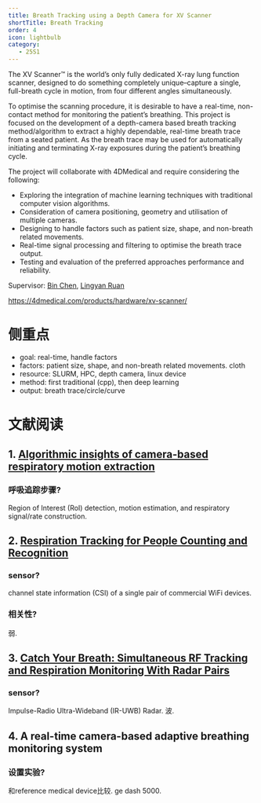 ```yaml
---
title: Breath Tracking using a Depth Camera for XV Scanner
shortTitle: Breath Tracking
order: 4
icon: lightbulb
category:
   - 25S1
---
```


The XV Scanner™ is the world’s only fully dedicated X-ray lung function scanner, designed to do something completely unique–capture a single, full-breath cycle in motion, from four different angles simultaneously.


To optimise the scanning procedure, it is desirable to have a real-time, non-contact method for monitoring the patient’s breathing. This project is focused on the development of a depth-camera based breath tracking method/algorithm to extract a highly dependable, real-time breath trace from a seated patient. As the breath trace may be used for automatically initiating and terminating X-ray exposures during the patient’s breathing cycle.


The project will collaborate with 4DMedical and require considering the following:

- Exploring the integration of machine learning techniques with traditional computer vision algorithms.
- Consideration of camera positioning, geometry and utilisation of multiple cameras.
- Designing to handle factors such as patient size, shape, and non-breath related movements.
- Real-time signal processing and filtering to optimise the breath trace output.
- Testing and evaluation of the preferred approaches performance and reliability.

Supervisor: [Bin Chen](https://binchen.me/), [Lingyan Ruan](https://lyruan.com/)

https://4dmedical.com/products/hardware/xv-scanner/

# 侧重点

- goal: real-time, handle factors
- factors: patient size, shape, and non-breath related movements. cloth
- resource: SLURM, HPC, depth camera, linux device
- method: first traditional (cpp), then deep learning
- output: breath trace/circle/curve

# 文献阅读

## 1. [Algorithmic insights of camera-based respiratory motion extraction](https://iopscience.iop.org/article/10.1088/1361-6579/ac5b49/pdf)

### 呼吸追踪步骤?

Region of Interest (RoI) detection, motion estimation, and respiratory signal/rate
construction.

## 2. [Respiration Tracking for People Counting and Recognition](https://blog.csdn.net/a_beatiful_knife/article/details/119716157)

### sensor?

channel state information (CSI) of a single pair of commercial WiFi devices.

### 相关性?

弱.

## 3. [Catch Your Breath: Simultaneous RF Tracking and Respiration Monitoring With Radar Pairs](https://blog.csdn.net/zzq0523/article/details/128633338)

### sensor?

Impulse-Radio Ultra-Wideband (IR-UWB) Radar. 波.

## 4. A real-time camera-based adaptive breathing monitoring system

### 设置实验?

和reference medical device比较. ge dash 5000.
